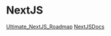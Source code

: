 # NextJS

[Ultimate_NextJS_Roadmap](https://roadmap.sh/nextjs)
[NextJSDocs](https://roadmap.sh/nextjs)
